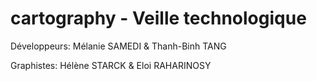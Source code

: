 # cartography - Veille technologique

Développeurs:
Mélanie SAMEDI & Thanh-Binh TANG

Graphistes:
Hélène STARCK & Eloi RAHARINOSY